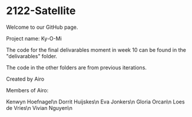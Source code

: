 # 2122-Satellite

Welcome to our GitHub page.

Project name: Ky-O-Mi

The code for the final delivarables moment in week 10 can be found in the "delivarables" folder.

The code in the other folders are from previous iterations.

Created by Airo

Members of Airo: 

Kenwyn Hoefnagel\n
Dorrit Huijskes\n
Eva Jonkers\n
Gloria Orcan\n
Loes de Vries\n
Vivian Nguyen\n
